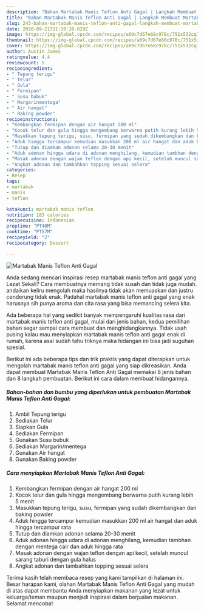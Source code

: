 ```yaml
---
description: "Bahan Martabak Manis Teflon Anti Gagal | Langkah Membuat Martabak Manis Teflon Anti Gagal Yang Enak Banget"
title: "Bahan Martabak Manis Teflon Anti Gagal | Langkah Membuat Martabak Manis Teflon Anti Gagal Yang Enak Banget"
slug: 243-bahan-martabak-manis-teflon-anti-gagal-langkah-membuat-martabak-manis-teflon-anti-gagal-yang-enak-banget
date: 2020-09-21T21:38:20.629Z
image: https://img-global.cpcdn.com/recipes/a09c7d67e68c978c/751x532cq70/martabak-manis-teflon-anti-gagal-foto-resep-utama.jpg
thumbnail: https://img-global.cpcdn.com/recipes/a09c7d67e68c978c/751x532cq70/martabak-manis-teflon-anti-gagal-foto-resep-utama.jpg
cover: https://img-global.cpcdn.com/recipes/a09c7d67e68c978c/751x532cq70/martabak-manis-teflon-anti-gagal-foto-resep-utama.jpg
author: Austin James
ratingvalue: 4.4
reviewcount: 5
recipeingredient:
- " Tepung terigu"
- " Telur"
- " Gula"
- " Fermipan"
- " Susu bubuk"
- " Margarinmentega"
- " Air hangat"
- " Baking powder"
recipeinstructions:
- "Kembangkan fermipan dengan air hangat 200 ml"
- "Kocok telur dan gula hingga mengembang berwarna putih kurang lebih 5 menit"
- "Masukkan tepung terigu, susu, fermipan yang sudah dikembangkan dan baking powder"
- "Aduk hingga tercampur kemudian masukkan 200 ml air hangat dan aduk hingga tercampur rata"
- "Tutup dan diamkan adonan selama 20-30 menit"
- "Aduk adonan hingga udara di adonan menghilang, kemudian tambhan dengan mentega cair dan aduk hingga rata"
- "Masak adonan dengan wajan teflon dengan api kecil, setelah muncul sarang taburi dengan gula halus"
- "Angkat adonan dan tambahkan topping sesuai selera"
categories:
- Resep
tags:
- martabak
- manis
- teflon

katakunci: martabak manis teflon 
nutrition: 183 calories
recipecuisine: Indonesian
preptime: "PT40M"
cooktime: "PT57M"
recipeyield: "2"
recipecategory: Dessert

---
```



![Martabak Manis Teflon Anti Gagal](https://img-global.cpcdn.com/recipes/a09c7d67e68c978c/751x532cq70/martabak-manis-teflon-anti-gagal-foto-resep-utama.jpg)

Anda sedang mencari inspirasi resep martabak manis teflon anti gagal yang Lezat Sekali? Cara membuatnya memang tidak susah dan tidak juga mudah. andaikan keliru mengolah maka hasilnya tidak akan memuaskan dan justru cenderung tidak enak. Padahal martabak manis teflon anti gagal yang enak harusnya sih punya aroma dan cita rasa yang bisa memancing selera kita.



Ada beberapa hal yang sedikit banyak mempengaruhi kualitas rasa dari martabak manis teflon anti gagal, mulai dari jenis bahan, kedua pemilihan bahan segar sampai cara membuat dan menghidangkannya. Tidak usah pusing kalau mau menyiapkan martabak manis teflon anti gagal enak di rumah, karena asal sudah tahu triknya maka hidangan ini bisa jadi suguhan spesial.


Berikut ini ada beberapa tips dan trik praktis yang dapat diterapkan untuk mengolah martabak manis teflon anti gagal yang siap dikreasikan. Anda dapat membuat Martabak Manis Teflon Anti Gagal memakai 8 jenis bahan dan 8 langkah pembuatan. Berikut ini cara dalam membuat hidangannya.

<!--inarticleads1-->

##### Bahan-bahan dan bumbu yang diperlukan untuk pembuatan Martabak Manis Teflon Anti Gagal:

1. Ambil  Tepung terigu
1. Sediakan  Telur
1. Siapkan  Gula
1. Sediakan  Fermipan
1. Gunakan  Susu bubuk
1. Sediakan  Margarin/mentega
1. Gunakan  Air hangat
1. Gunakan  Baking powder




<!--inarticleads2-->

##### Cara menyiapkan Martabak Manis Teflon Anti Gagal:

1. Kembangkan fermipan dengan air hangat 200 ml
1. Kocok telur dan gula hingga mengembang berwarna putih kurang lebih 5 menit
1. Masukkan tepung terigu, susu, fermipan yang sudah dikembangkan dan baking powder
1. Aduk hingga tercampur kemudian masukkan 200 ml air hangat dan aduk hingga tercampur rata
1. Tutup dan diamkan adonan selama 20-30 menit
1. Aduk adonan hingga udara di adonan menghilang, kemudian tambhan dengan mentega cair dan aduk hingga rata
1. Masak adonan dengan wajan teflon dengan api kecil, setelah muncul sarang taburi dengan gula halus
1. Angkat adonan dan tambahkan topping sesuai selera




Terima kasih telah membaca resep yang kami tampilkan di halaman ini. Besar harapan kami, olahan Martabak Manis Teflon Anti Gagal yang mudah di atas dapat membantu Anda menyiapkan makanan yang lezat untuk keluarga/teman maupun menjadi inspirasi dalam berjualan makanan. Selamat mencoba!
